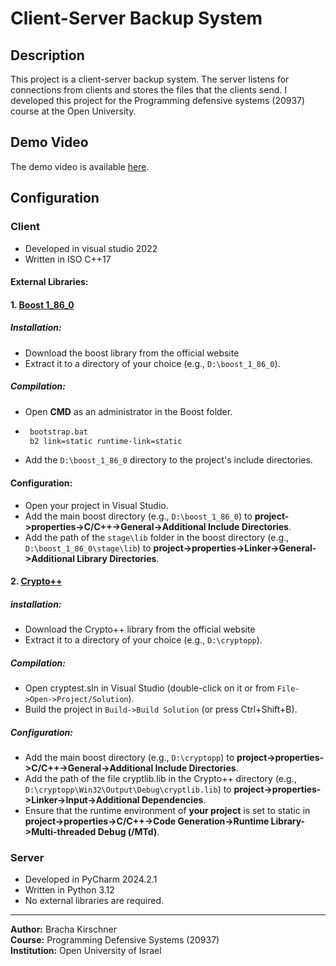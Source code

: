 # Client-Server Backup System
## Description
This project is a client-server backup system. 
The server listens for connections from clients and stores the files that the clients send.
I developed this project for the Programming defensive systems (20937) course at the Open University.

## Demo Video
The demo video is available [here](https://youtu.be/fK1mC_cp8Zc).

## Configuration
### Client
- Developed in visual studio 2022
- Written in ISO C++17

#### External Libraries:
#### 1. [Boost 1_86_0](https://www.boost.org/)
##### Installation:
- Download the boost library from the official website
- Extract it to a directory of your choice (e.g., `D:\boost_1_86_0`).
##### Compilation:
- Open **CMD** as an administrator in the Boost folder.
- ```bash
   bootstrap.bat
   b2 link=static runtime-link=static
    ```
- Add the `D:\boost_1_86_0` directory to the project's include directories.
#### Configuration:
- Open your project in Visual Studio.
- Add the main boost directory (e.g., `D:\boost_1_86_0`) to 
  **project->properties->C/C++->General->Additional Include Directories**.
- Add the path of the `stage\lib` folder in the boost directory (e.g., `D:\boost_1_86_0\stage\lib`) to 
  **project->properties->Linker->General->Additional Library Directories**.

#### 2. [Crypto++](https://www.cryptopp.com/)
##### installation:
- Download the Crypto++ library from the official website
- Extract it to a directory of your choice (e.g., `D:\cryptopp`).
##### Compilation:
- Open cryptest.sln in Visual Studio (double-click on it or from `File->Open->Project/Solution`).
- Build the project in `Build->Build Solution` (or press Ctrl+Shift+B).
##### Configuration:
- Add the main boost directory (e.g., `D:\cryptopp`) to 
  **project->properties->C/C++->General->Additional Include Directories**.
- Add the path of the file cryptlib.lib in the Crypto++ directory (e.g., `D:\cryptopp\Win32\Output\Debug\cryptlib.lib`) 
  to **project->properties->Linker->Input->Additional Dependencies**.
- Ensure that the runtime environment of **your project** is set to static in
  **project->properties->C/C++->Code Generation->Runtime Library->Multi-threaded Debug (/MTd)**.

### Server
- Developed in PyCharm 2024.2.1
- Written in Python 3.12
- No external libraries are required.

---
**Author:** Bracha Kirschner  
**Course:** Programming Defensive Systems (20937)  
**Institution:** Open University of Israel
